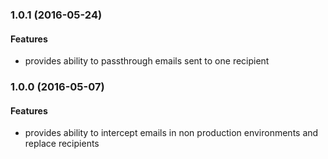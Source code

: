 
<a name="1.1.0"></a>
### 1.0.1 (2016-05-24)


#### Features

* provides ability to passthrough emails sent to one recipient


<a name="1.0.0"></a>
### 1.0.0 (2016-05-07)


#### Features

* provides ability to intercept emails in non production environments and replace recipients
